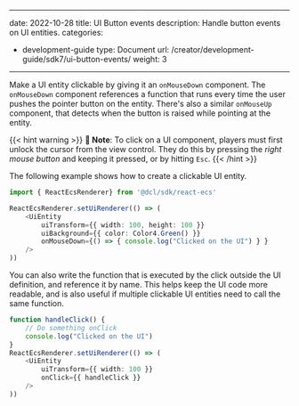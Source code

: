
---
date: 2022-10-28
title: UI Button events
description: Handle button events on UI entities.
categories:
  - development-guide
type: Document
url: /creator/development-guide/sdk7/ui-button-events/
weight: 3
---


Make a UI entity clickable by giving it an `onMouseDown` component. The `onMouseDown` component references a function that runs every time the user pushes the pointer button on the entity. There's also a similar `onMouseUp` component, that detects when the button is raised while pointing at the entity.


{{< hint warning >}}
**📔 Note**:  To click on a UI component, players must first unlock the cursor from the view control. They do this by pressing the _right mouse button_ and keeping it pressed, or by hitting `Esc`.
{{< /hint >}}

The following example shows how to create a clickable UI entity.

```ts
import { ReactEcsRenderer} from '@dcl/sdk/react-ecs'

ReactEcsRenderer.setUiRenderer(() => (
	<UiEntity
		uiTransform={{ width: 100, height: 100 }}
		uiBackground={{ color: Color4.Green() }}
		onMouseDown={() => { console.log("Clicked on the UI") } }
	/>
))
```

You can also write the function that is executed by the click outside the UI definition, and reference it by name. This helps keep the UI code more readable, and is also useful if multiple clickable UI entities need to call the same function.

```ts
function handleClick() {
	// Do something onClick
	console.log("Clicked on the UI")
}
ReactEcsRenderer.setUiRenderer(() => (
	<UiEntity
		uiTransform={{ width: 100 }}
		onClick={{ handleClick }}
	/>
))
```




<!--

TODO: children of an entity with OnClick aren't clickable too, right?

TODO: is there an euqivalent to isPointerBlocker?

{{< hint info >}}
**💡 Tip**:  If you want to add text over a button, keep in mind that the text needs to have the `isPointerBlocker` property set to `false`, otherwise players might be clicking the text instead of the button.
{{< /hint >}}
 -->

